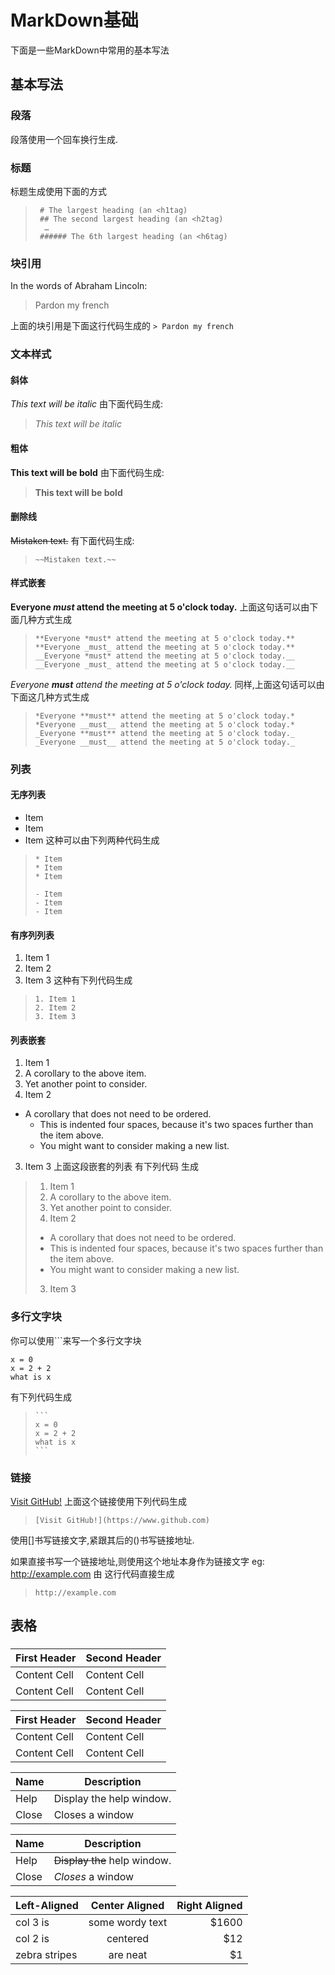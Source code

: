 # MarkDown基础
下面是一些MarkDown中常用的基本写法

## 基本写法

### 段落
段落使用一个回车换行生成.
 

### 标题
标题生成使用下面的方式
> 
>      # The largest heading (an <h1tag)
>      ## The second largest heading (an <h2tag)
>       …
>      ###### The 6th largest heading (an <h6tag)
> 

### 块引用
In the words of Abraham Lincoln:

> Pardon my french

上面的块引用是下面这行代码生成的
`> Pardon my french`

### 文本样式
#### 斜体
*This text will be italic*
由下面代码生成:    


> 	 *This text will be italic*

#### 粗体

**This text will be bold**
由下面代码生成:        


> 	**This text will be bold**

#### 删除线
~~Mistaken text.~~
有下面代码生成:
>     ~~Mistaken text.~~



#### 样式嵌套
**Everyone _must_ attend the meeting at 5 o'clock today.**
上面这句话可以由下面几种方式生成

>     **Everyone *must* attend the meeting at 5 o'clock today.**
>     **Everyone _must_ attend the meeting at 5 o'clock today.**
>     __Everyone *must* attend the meeting at 5 o'clock today.__
>     __Everyone _must_ attend the meeting at 5 o'clock today.__

*Everyone **must** attend the meeting at 5 o'clock today.*
同样,上面这句话可以由下面这几种方式生成
>     *Everyone **must** attend the meeting at 5 o'clock today.*
>     *Everyone __must__ attend the meeting at 5 o'clock today.*
>     _Everyone **must** attend the meeting at 5 o'clock today._
>     _Everyone __must__ attend the meeting at 5 o'clock today._


### 列表
#### 无序列表
* Item
* Item
* Item
这种可以由下列两种代码生成
>     * Item
>     * Item
>     * Item
>     
>     - Item
>     - Item
>     - Item

#### 有序列列表
1. Item 1
2. Item 2
3. Item 3
这种有下列代码生成
>     1. Item 1
>     2. Item 2
>     3. Item 3

#### 列表嵌套
1. Item 1
  1. A corollary to the above item.
  2. Yet another point to consider.
2. Item 2
  * A corollary that does not need to be ordered.
    * This is indented four spaces, because it's two spaces further than the item above.
    * You might want to consider making a new list.
3. Item 3
上面这段嵌套的列表 有下列代码 生成
> 1. Item 1
>   1. A corollary to the above item.
>   2. Yet another point to consider.
> 2. Item 2
>   * A corollary that does not need to be ordered.
> * This is indented four spaces, because it's two spaces further than the item above.
> * You might want to consider making a new list.
> 3. Item 3


### 多行文字块
你可以使用```来写一个多行文字块

```
x = 0
x = 2 + 2
what is x
```
有下列代码生成
>     ```
>     x = 0
>     x = 2 + 2
>     what is x
>     ```


### 链接
[Visit GitHub!](https://www.github.com)
上面这个链接使用下列代码生成
>     [Visit GitHub!](https://www.github.com)

使用[]书写链接文字,紧跟其后的()书写链接地址.


如果直接书写一个链接地址,则使用这个地址本身作为链接文字
eg:  http://example.com
由 这行代码直接生成
> `http://example.com`



## 表格

### 

First Header  | Second Header
------------- | -------------
Content Cell  | Content Cell
Content Cell  | Content Cell

| First Header  | Second Header |
| ------------- | ------------- |
| Content Cell  | Content Cell  |
| Content Cell  | Content Cell  |

| Name | Description          |
| ------------- | ----------- |
| Help      | Display the help window.|
| Close     | Closes a window     |


| Name | Description          |
| ------------- | ----------- |
| Help      | ~~Display the~~ help window.|
| Close     | _Closes_ a window     |


| Left-Aligned  | Center Aligned  | Right Aligned |
| :------------ |:---------------:| -----:|
| col 3 is      | some wordy text | $1600 |
| col 2 is      | centered        |   $12 |
| zebra stripes | are neat        |    $1 |